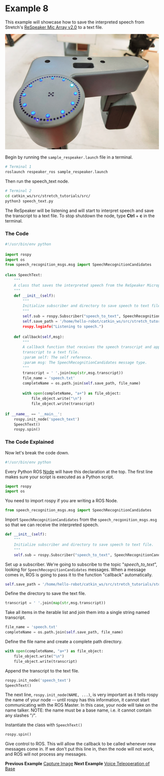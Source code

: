 # Example 8

This example will showcase how to save the interpreted speech from Stretch's [ReSpeaker Mic Array v2.0](https://wiki.seeedstudio.com/ReSpeaker_Mic_Array_v2.0/) to a text file.


<p align="center">
  <img src="images/respeaker.jpg"/>
</p>



Begin by running the `sample_respeaker.launch` file in a terminal.
```bash
# Terminal 1
roslaunch respeaker_ros sample_respeaker.launch
```

Then run the speech_text node.

```bash
# Terminal 2
cd catkin_ws/src/stretch_tutorials/src/
python3 speech_text.py
```

The ReSpeaker will be listening and will start to interpret speech and save the transcript to a text file.  To stop shutdown the node, type **Ctrl** + **c** in the terminal.

### The Code
```python
#!/usr/bin/env python

import rospy
import os
from speech_recognition_msgs.msg import SpeechRecognitionCandidates

class SpeechText:
    """
    A class that saves the interpreted speech from the ReSpeaker Microphone Array to a text file.
    """
    def __init__(self):
        """
        Initialize subscriber and directory to save speech to text file.
        """
        self.sub = rospy.Subscriber("speech_to_text", SpeechRecognitionCandidates, self.callback)
        self.save_path = '/home/hello-robot/catkin_ws/src/stretch_tutorials/stored_data
        rospy.loginfo("Listening to speech.")

    def callback(self,msg):
        """
        A callback function that receives the speech transcript and appends the
        transcript to a text file.
        :param self: The self reference.
        :param msg: The SpeechRecognitionCandidates message type.
        """
        transcript = ' '.join(map(str,msg.transcript))
        file_name = 'speech.txt'
        completeName = os.path.join(self.save_path, file_name)

        with open(completeName, "a+") as file_object:
            file_object.write("\n")
            file_object.write(transcript)

if __name__ == '__main__':
    rospy.init_node('speech_text')
    SpeechText()
    rospy.spin()
```


### The Code Explained
Now let's break the code down.

```python
#!/usr/bin/env python
```
Every Python ROS [Node](http://wiki.ros.org/Nodes) will have this declaration at the top. The first line makes sure your script is executed as a Python script.


```python
import rospy
import os
```

You need to import rospy if you are writing a ROS Node.

```python
from speech_recognition_msgs.msg import SpeechRecognitionCandidates
```

Import `SpeechRecognitionCandidates` from the `speech_recgonition_msgs.msg` so that we can receive the interpreted speech.

```python
def __init__(self):
    """
    Initialize subscriber and directory to save speech to text file.
    """
    self.sub = rospy.Subscriber("speech_to_text", SpeechRecognitionCandidates, self.callback)
```

Set up a subscriber.  We're going to subscribe to the topic "*speech_to_text*", looking for `SpeechRecognitionCandidates` messages. When a message comes in, ROS is going to pass it to the function "callback" automatically.

```python
self.save_path = '/home/hello-robot/catkin_ws/src/stretch_tutorials/stored_data
```

Define the directory to save the text file.

```python
transcript = ' '.join(map(str,msg.transcript))
```

Take all items in the iterable list and join them into a single string named transcript.

```python
file_name = 'speech.txt'
completeName = os.path.join(self.save_path, file_name)
```

Define the file name and create a complete path directory.


```python
with open(completeName, "a+") as file_object:
    file_object.write("\n")
    file_object.write(transcript)
```

Append the transcript to the text file.

```python
rospy.init_node('speech_text')
SpeechText()

```
The next line, `rospy.init_node(NAME, ...)`, is very important as it tells rospy the name of your node -- until rospy has this information, it cannot start communicating with the ROS Master. In this case, your node will take on the name talker. NOTE: the name must be a base name, i.e. it cannot contain any slashes "/".

Instantiate the class with `SpeechText()`

```python
rospy.spin()
```
Give control to ROS.  This will allow the callback to be called whenever new
messages come in.  If we don't put this line in, then the node will not work,
and ROS will not process any messages.

**Previous Example** [Capture Image](example_7.md)
**Next Example** [Voice Teleoperation of Base](example_9.md)

